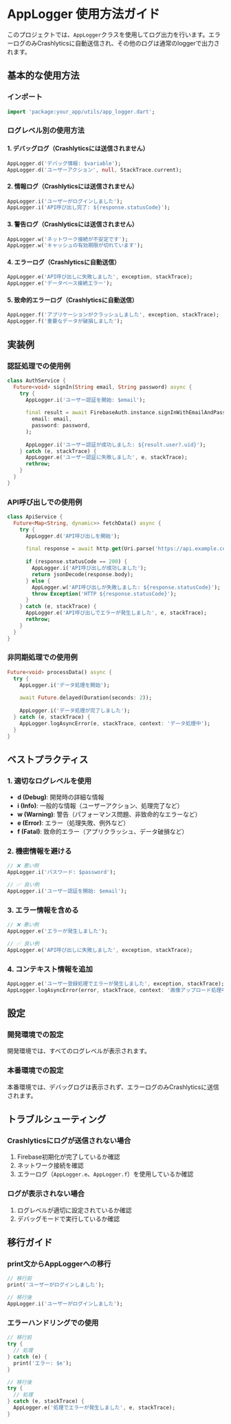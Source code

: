 # AppLogger 使用方法ガイド

このプロジェクトでは、`AppLogger`クラスを使用してログ出力を行います。エラーログのみCrashlyticsに自動送信され、その他のログは通常のloggerで出力されます。

## 基本的な使用方法

### インポート
```dart
import 'package:your_app/utils/app_logger.dart';
```

### ログレベル別の使用方法

#### 1. デバッグログ（Crashlyticsには送信されません）
```dart
AppLogger.d('デバッグ情報: $variable');
AppLogger.d('ユーザーアクション', null, StackTrace.current);
```

#### 2. 情報ログ（Crashlyticsには送信されません）
```dart
AppLogger.i('ユーザーがログインしました');
AppLogger.i('API呼び出し完了: ${response.statusCode}');
```

#### 3. 警告ログ（Crashlyticsには送信されません）
```dart
AppLogger.w('ネットワーク接続が不安定です');
AppLogger.w('キャッシュの有効期限が切れています');
```

#### 4. エラーログ（Crashlyticsに自動送信）
```dart
AppLogger.e('API呼び出しに失敗しました', exception, stackTrace);
AppLogger.e('データベース接続エラー');
```

#### 5. 致命的エラーログ（Crashlyticsに自動送信）
```dart
AppLogger.f('アプリケーションがクラッシュしました', exception, stackTrace);
AppLogger.f('重要なデータが破損しました');
```

## 実装例

### 認証処理での使用例
```dart
class AuthService {
  Future<void> signIn(String email, String password) async {
    try {
      AppLogger.i('ユーザー認証を開始: $email');
      
      final result = await FirebaseAuth.instance.signInWithEmailAndPassword(
        email: email,
        password: password,
      );
      
      AppLogger.i('ユーザー認証が成功しました: ${result.user?.uid}');
    } catch (e, stackTrace) {
      AppLogger.e('ユーザー認証に失敗しました', e, stackTrace);
      rethrow;
    }
  }
}
```

### API呼び出しでの使用例
```dart
class ApiService {
  Future<Map<String, dynamic>> fetchData() async {
    try {
      AppLogger.d('API呼び出しを開始');
      
      final response = await http.get(Uri.parse('https://api.example.com/data'));
      
      if (response.statusCode == 200) {
        AppLogger.i('API呼び出しが成功しました');
        return jsonDecode(response.body);
      } else {
        AppLogger.w('API呼び出しが失敗しました: ${response.statusCode}');
        throw Exception('HTTP ${response.statusCode}');
      }
    } catch (e, stackTrace) {
      AppLogger.e('API呼び出しでエラーが発生しました', e, stackTrace);
      rethrow;
    }
  }
}
```

### 非同期処理での使用例
```dart
Future<void> processData() async {
  try {
    AppLogger.i('データ処理を開始');
    
    await Future.delayed(Duration(seconds: 2));
    
    AppLogger.i('データ処理が完了しました');
  } catch (e, stackTrace) {
    AppLogger.logAsyncError(e, stackTrace, context: 'データ処理中');
  }
}
```

## ベストプラクティス

### 1. 適切なログレベルを使用
- **d (Debug)**: 開発時の詳細な情報
- **i (Info)**: 一般的な情報（ユーザーアクション、処理完了など）
- **w (Warning)**: 警告（パフォーマンス問題、非致命的なエラーなど）
- **e (Error)**: エラー（処理失敗、例外など）
- **f (Fatal)**: 致命的エラー（アプリクラッシュ、データ破損など）

### 2. 機密情報を避ける
```dart
// ❌ 悪い例
AppLogger.i('パスワード: $password');

// ✅ 良い例
AppLogger.i('ユーザー認証を開始: $email');
```

### 3. エラー情報を含める
```dart
// ❌ 悪い例
AppLogger.e('エラーが発生しました');

// ✅ 良い例
AppLogger.e('API呼び出しに失敗しました', exception, stackTrace);
```

### 4. コンテキスト情報を追加
```dart
AppLogger.e('ユーザー登録処理でエラーが発生しました', exception, stackTrace);
AppLogger.logAsyncError(error, stackTrace, context: '画像アップロード処理中');
```

## 設定

### 開発環境での設定
開発環境では、すべてのログレベルが表示されます。

### 本番環境での設定
本番環境では、デバッグログは表示されず、エラーログのみCrashlyticsに送信されます。

## トラブルシューティング

### Crashlyticsにログが送信されない場合
1. Firebase初期化が完了しているか確認
2. ネットワーク接続を確認
3. エラーログ（`AppLogger.e`、`AppLogger.f`）を使用しているか確認

### ログが表示されない場合
1. ログレベルが適切に設定されているか確認
2. デバッグモードで実行しているか確認

## 移行ガイド

### print文からAppLoggerへの移行
```dart
// 移行前
print('ユーザーがログインしました');

// 移行後
AppLogger.i('ユーザーがログインしました');
```

### エラーハンドリングでの使用
```dart
// 移行前
try {
  // 処理
} catch (e) {
  print('エラー: $e');
}

// 移行後
try {
  // 処理
} catch (e, stackTrace) {
  AppLogger.e('処理でエラーが発生しました', e, stackTrace);
}
``` 